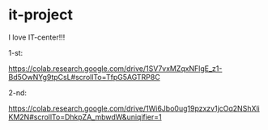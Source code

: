 # it-project

I love IT-center!!!

1-st:

https://colab.research.google.com/drive/1SV7vxMZqxNFlgE_z1-Bd5OwNYg9tpCsL#scrollTo=TfpG5AGTRP8C

2-nd:

https://colab.research.google.com/drive/1Wi6Jbo0ug19pzxzv1jcOq2NShXliKM2N#scrollTo=DhkpZA_mbwdW&uniqifier=1
